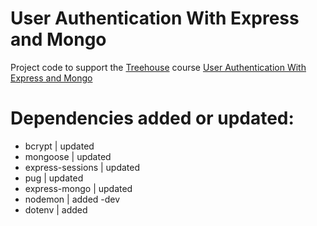 # User Authentication With Express and Mongo
Project code to support the [Treehouse](https://teamtreehouse.com) course [User Authentication With Express and Mongo](https://teamtreehouse.com/library/user-authentication-with-express-and-mongo)

# Dependencies added or updated:
- bcrypt | updated
- mongoose | updated
- express-sessions | updated
- pug | updated
- express-mongo | updated
- nodemon | added -dev
- dotenv | added 

